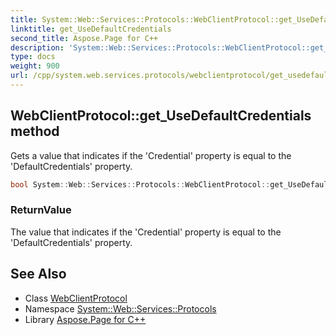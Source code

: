 ```yaml
---
title: System::Web::Services::Protocols::WebClientProtocol::get_UseDefaultCredentials method
linktitle: get_UseDefaultCredentials
second_title: Aspose.Page for C++
description: 'System::Web::Services::Protocols::WebClientProtocol::get_UseDefaultCredentials method. Gets a value that indicates if the ''Credential'' property is equal to the ''DefaultCredentials'' property in C++.'
type: docs
weight: 900
url: /cpp/system.web.services.protocols/webclientprotocol/get_usedefaultcredentials/
---
```

## WebClientProtocol::get_UseDefaultCredentials method


Gets a value that indicates if the 'Credential' property is equal to the 'DefaultCredentials' property.

```cpp
bool System::Web::Services::Protocols::WebClientProtocol::get_UseDefaultCredentials()
```


### ReturnValue

The value that indicates if the 'Credential' property is equal to the 'DefaultCredentials' property.

## See Also

* Class [WebClientProtocol](../)
* Namespace [System::Web::Services::Protocols](../../)
* Library [Aspose.Page for C++](../../../)

